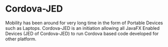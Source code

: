 Cordova-JED
===========

Mobility has been around for very long time in the form of Portable Devices such as Laptops. Cordova-JED is an initiation allowing all JavaFX Enabled Devices (JED of Cordova-JED) to run Cordova based code developed for other platform.

